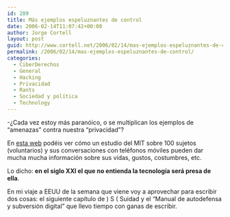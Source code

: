 ```yaml
---
id: 289
title: Más ejemplos espeluznantes de control
date: 2006-02-14T11:07:42+00:00
author: Jorge Cortell
layout: post
guid: http://www.cortell.net/2006/02/14/mas-ejemplos-espeluznantes-de-control/
permalink: /2006/02/14/mas-ejemplos-espeluznantes-de-control/
categories:
  - CiberDerechos
  - General
  - Hacking
  - Privacidad
  - Rants
  - Sociedad y polí­tica
  - Technology
---
```

-¿Cada vez estoy más paranóico, o se multiplican los ejemplos de &#8220;amenazas&#8221; contra nuestra &#8220;privacidad&#8221;?

En [esta web](http://reality.media.mit.edu/) podéis ver cómo un estudio del MIT sobre 100 sujetos (voluntarios) y sus conversaciones con teléfonos móviles pueden dar mucha mucha información sobre sus vidas, gustos, costumbres, etc.

Lo dicho: **en el siglo XXI el que no entienda la tecnologí­a será presa de ella**.

En mi viaje a EEUU de la semana que viene voy a aprovechar para escribir dos cosas: el siguiente capí­tulo de ) S ( Suidad y el &#8220;Manual de autodefensa y subversión digital&#8221; que llevo tiempo con ganas de escribir.